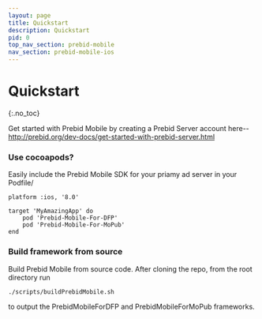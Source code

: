 ```yaml
---
layout: page
title: Quickstart
description: Quickstart
pid: 0
top_nav_section: prebid-mobile
nav_section: prebid-mobile-ios
---
```


<div class="bs-docs-section" markdown="1">

# Quickstart
{:.no_toc}

Get started with Prebid Mobile by creating a Prebid Server account here--http://prebid.org/dev-docs/get-started-with-prebid-server.html

### Use cocoapods?

Easily include the Prebid Mobile SDK for your priamy ad server in your Podfile/

```objc
platform :ios, '8.0'

target 'MyAmazingApp' do 
    pod 'Prebid-Mobile-For-DFP'
    pod 'Prebid-Mobile-For-MoPub'
end
```

### Build framework from source

Build Prebid Mobile from source code. After cloning the repo, from the root directory run

```objc
./scripts/buildPrebidMobile.sh
```

to output the PrebidMobileForDFP and PrebidMobileForMoPub frameworks.

</div>

